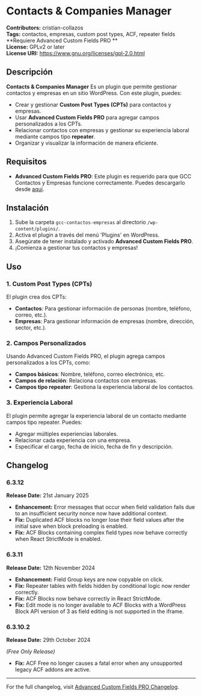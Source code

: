 # Contacts & Companies Manager

**Contributors:** cristian-collazos  
**Tags:** contactos, empresas, custom post types, ACF, repeater fields  
**Requiere Advanced Custom Fields PRO **  
**License:** GPLv2 or later  
**License URI:** https://www.gnu.org/licenses/gpl-2.0.html 

## Descripción

**Contacts & Companies Manager** Es un plugin que permite gestionar contactos y empresas en un sitio WordPress. Con este plugin, puedes:

- Crear y gestionar **Custom Post Types (CPTs)** para contactos y empresas.
- Usar **Advanced Custom Fields PRO** para agregar campos personalizados a los CPTs.
- Relacionar contactos con empresas y gestionar su experiencia laboral mediante campos tipo **repeater**.
- Organizar y visualizar la información de manera eficiente.
  
## Requisitos

- **Advanced Custom Fields PRO**: Este plugin es requerido para que GCC Contactos y Empresas funcione correctamente. Puedes descargarlo desde [aquí](https://github.com/cristian-collazos/advanced-custom-fields-pro-main).

## Instalación

1. Sube la carpeta `gcc-contactos-empresas` al directorio `/wp-content/plugins/`.
2. Activa el plugin a través del menú 'Plugins' en WordPress.
3. Asegúrate de tener instalado y activado **Advanced Custom Fields PRO**.
4. ¡Comienza a gestionar tus contactos y empresas!

## Uso

### 1. Custom Post Types (CPTs)
El plugin crea dos CPTs:

- **Contactos**: Para gestionar información de personas (nombre, teléfono, correo, etc.).
- **Empresas**: Para gestionar información de empresas (nombre, dirección, sector, etc.).

### 2. Campos Personalizados
Usando Advanced Custom Fields PRO, el plugin agrega campos personalizados a los CPTs, como:

- **Campos básicos**: Nombre, teléfono, correo electrónico, etc.
- **Campos de relación**: Relaciona contactos con empresas.
- **Campos tipo repeater**: Gestiona la experiencia laboral de los contactos.

### 3. Experiencia Laboral
El plugin permite agregar la experiencia laboral de un contacto mediante campos tipo repeater. Puedes:

- Agregar múltiples experiencias laborales.
- Relacionar cada experiencia con una empresa.
- Especificar el cargo, fecha de inicio, fecha de fin y descripción.

## Changelog

### 6.3.12 

**Release Date:** 21st January 2025

* **Enhancement:** Error messages that occur when field validation fails due to an insufficient security nonce now have additional context.
* **Fix:** Duplicated ACF blocks no longer lose their field values after the initial save when block preloading is enabled.
* **Fix:** ACF Blocks containing complex field types now behave correctly when React StrictMode is enabled.

### 6.3.11

**Release Date:** 12th November 2024

* **Enhancement:** Field Group keys are now copyable on click.
* **Fix:** Repeater tables with fields hidden by conditional logic now render correctly.
* **Fix:** ACF Blocks now behave correctly in React StrictMode.
* **Fix:** Edit mode is no longer available to ACF Blocks with a WordPress Block API version of 3 as field editing is not supported in the iframe.

### 6.3.10.2

**Release Date:** 29th October 2024

*(Free Only Release)*

* **Fix:** ACF Free no longer causes a fatal error when any unsupported legacy ACF addons are active.

---

For the full changelog, visit [Advanced Custom Fields PRO Changelog](https://www.advancedcustomfields.com/changelog/).
